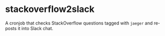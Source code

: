 # stackoverflow2slack

A cronjob that checks StackOverflow questions tagged with `jaeger` and re-posts it into Slack chat.
